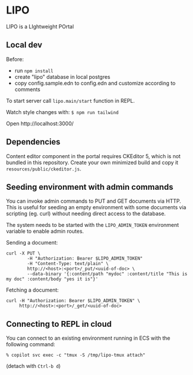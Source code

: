 # LIPO

LIPO is a LIghtweight POrtal


## Local dev

Before:
- run `npm install`
- create "lipo" database in local postgres
- copy config.sample.edn to config.edn and customize according to comments

To start server call `lipo.main/start` function in REPL.

Watch style changes with:
```$ npm run tailwind```

Open http://localhost:3000/

## Dependencies

Content editor component in the portal requires CKEditor 5, which is not bundled in this repository.
Create your own minimized build and copy it `resources/public/ckeditor.js`.


## Seeding environment with admin commands

You can invoke admin commands to PUT and GET documents via HTTP.
This is useful for seeding an empty environment with some documents
via scripting (eg. curl) without needing direct access to the database.

The system needs to be started with the `LIPO_ADMIN_TOKEN` environment
variable to enable admin routes.

Sending a document:
```
curl -X PUT \
        -H "Authorization: Bearer $LIPO_ADMIN_TOKEN"
        -H "Content-Type: text/plain" \
        http://<host>:<port>/_put/<uuid-of-doc> \
        --data-binary '{:content/path "mydoc" :content/title "This is my doc" :content/body "yes it is"}'
```

Fetching a document:
```
curl -H "Authorization: Bearer $LIPO_ADMIN_TOKEN" \
     http://<host>:<port>/_get/<uuid-of-doc>
```

## Connecting to REPL in cloud

You can connect to an existing environment running in ECS with the following command:

```
% copilot svc exec -c "tmux -S /tmp/lipo-tmux attach"
```
(detach with `Ctrl-b d`)

